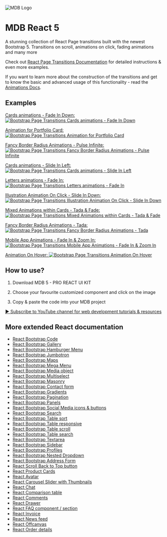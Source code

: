 ![MDB Logo](https://mdbootstrap.com/img/Marketing/general/logo/medium/mdb-react.png)

# MDB React 5


A stunning collection of React Page transitions built with the newest Bootstrap 5. Transitions on scroll, animations on click, fading animations and many more

Check out [React Page Transitions Documentation](https://mdbootstrap.com/docs/react/extended/page-transitions/) for detailed instructions & even more examples.

If you want to learn more about the construction of the transitions and get to know the basic and advanced usage of this functionality - read the [Animations Docs](https://mdbootstrap.com/docs/react/content-styles/animations/).

## Examples

[Cards animations - Fade In Down:
![Bootstrap Page Transitions Cards animations - Fade In Down](https://mdbcdn.b-cdn.net/wp-content/themes/mdbootstrap4/content-gh/en/_mdb5/standard/web/docs/content-styles/animations/examples/assets/3.jpg)](https://mdbootstrap.com/docs/react/extended/page-transitions/#section-1)

[Animation for Portfolio Card:
![Bootstrap Page Transitions Animation for Portfolio Card](https://mdbcdn.b-cdn.net/wp-content/themes/mdbootstrap4/content-gh/en/_mdb5/standard/web/docs/content-styles/animations/examples/assets/4.jpg)](https://mdbootstrap.com/docs/react/extended/page-transitions/#section-2)

[Fancy Border Radius Animations - Pulse Infinite:
![Bootstrap Page Transitions Fancy Border Radius Animations - Pulse Infinite](https://mdbcdn.b-cdn.net/wp-content/themes/mdbootstrap4/content-gh/en/_mdb5/standard/web/docs/content-styles/animations/examples/assets/8.jpg)](https://mdbootstrap.com/docs/react/extended/page-transitions/#section-3)

[Cards animations - Slide In Left:
![Bootstrap Page Transitions Cards animations - Slide In Left](https://mdbcdn.b-cdn.net/wp-content/themes/mdbootstrap4/content-gh/en/_mdb5/standard/web/docs/content-styles/animations/examples/assets/2.jpg)](https://mdbootstrap.com/docs/react/extended/page-transitions/#section-4)

[Letters animations - Fade In:
![Bootstrap Page Transitions Letters animations - Fade In](https://mdbcdn.b-cdn.net/wp-content/themes/mdbootstrap4/content-gh/en/_mdb5/standard/web/docs/content-styles/animations/examples/assets/1.jpg)](https://mdbootstrap.com/docs/react/extended/page-transitions/#section-5)

[Illustration Animation On Click - Slide In Down:
![Bootstrap Page Transitions Illustration Animation On Click - Slide In Down](https://mdbcdn.b-cdn.net/wp-content/themes/mdbootstrap4/content-gh/en/_mdb5/standard/web/docs/content-styles/animations/examples/assets/6.jpg)](https://mdbootstrap.com/docs/react/extended/page-transitions/#section-6)

[Mixed Animations within Cards - Tada & Fade:
![Bootstrap Page Transitions Mixed Animations within Cards - Tada & Fade](https://mdbcdn.b-cdn.net/wp-content/themes/mdbootstrap4/content-gh/en/_mdb5/standard/web/docs/content-styles/animations/examples/assets/5.jpg)](https://mdbootstrap.com/docs/react/extended/page-transitions/#section-7)

[Fancy Border Radius Animations - Tada:
![Bootstrap Page Transitions Fancy Border Radius Animations - Tada](https://mdbcdn.b-cdn.net/wp-content/themes/mdbootstrap4/content-gh/en/_mdb5/standard/web/docs/content-styles/animations/examples/assets/7.jpg)](https://mdbootstrap.com/docs/react/extended/page-transitions/#section-8)

[Mobile App Animations - Fade In & Zoom In:
![Bootstrap Page Transitions Mobile App Animations - Fade In & Zoom In](https://mdbcdn.b-cdn.net/wp-content/themes/mdbootstrap4/content-gh/en/_mdb5/standard/web/docs/content-styles/animations/examples/assets/9.jpg)](https://mdbootstrap.com/docs/react/extended/page-transitions/#section-9)

[Animation On Hover:
![Bootstrap Page Transitions Animation On Hover](https://mdbcdn.b-cdn.net/wp-content/themes/mdbootstrap4/content-gh/en/_mdb5/standard/web/docs/content-styles/animations/examples/assets/10.jpg)](https://mdbootstrap.com/docs/react/extended/page-transitions/#section-10)


## How to use?

1. Download MDB 5 - PRO REACT UI KIT

2. Choose your favourite customized component and click on the image

3. Copy & paste the code into your MDB project

[▶️ Subscribe to YouTube channel for web development tutorials & resources](https://www.youtube.com/MDBootstrap?sub_confirmation=1)


## More extended React documentation
<ul>
<li><a href="https://mdbootstrap.com/docs/react/extended/code/">React Bootstrap Code</a></li>
<li><a href="https://mdbootstrap.com/docs/react/extended/gallery/">React Bootstrap Gallery</a></li>
<li><a href="https://mdbootstrap.com/docs/react/extended/hamburger-menu/">React Bootstrap Hamburger Menu</a></li>
<li><a href="https://mdbootstrap.com/docs/react/extended/jumbotron/">React Bootstrap Jumbotron</a></li>
<li><a href="https://mdbootstrap.com/docs/react/extended/maps/">React Bootstrap Maps</a></li>
<li><a href="https://mdbootstrap.com/docs/react/extended/mega-menu//">React Bootstrap Mega Menu</a></li>
<li><a href="https://mdbootstrap.com/docs/react/extended/media-object/">React Bootstrap Media object</a></li>
<li><a href="https://mdbootstrap.com/docs/react/extended/multiselect/">React Bootstrap Multiselect</a></li>
<li><a href="https://mdbootstrap.com/docs/react/extended/masonry/">React Bootstrap Masonry</a></li>
<li><a href="https://mdbootstrap.com/docs/react/extended/contact/">React Bootstrap Contact form</a></li>
<li><a href="https://mdbootstrap.com/docs/react/extended/gradients/">React Bootstrap Gradients</a></li>
<li><a href="https://mdbootstrap.com/docs/react/extended/pagination/">React Bootstrap Pagination</a></li>
<li><a href="https://mdbootstrap.com/docs/react/extended/panels/">React Bootstrap Panels</a></li>
<li><a href="https://mdbootstrap.com/docs/react/extended/social-media/">React Bootstrap Social Media icons & buttons</a></li>
<li><a href="https://mdbootstrap.com/docs/react/extended/search/">React Bootstrap Search</a></li>
<li><a href="https://mdbootstrap.com/docs/react/extended/table-sort/">React Bootstrap Table sort</a></li>
<li><a href="https://mdbootstrap.com/docs/react/extended/table-responsive/">React Bootstrap Table responsive</a></li>
<li><a href="https://mdbootstrap.com/docs/react/extended/table-scroll/">React Bootstrap Table scroll</a></li>
<li><a href="https://mdbootstrap.com/docs/react/extended/table-search/">React Bootstrap Table search</a></li>
<li><a href="https://mdbootstrap.com/docs/react/extended/textarea/">React Bootstrap Textarea</a></li>
<li><a href="https://mdbootstrap.com/docs/react/extended/sidebar/">React Bootstrap Sidebar</a></li>
<li><a href="https://mdbootstrap.com/docs/react/extended/profiles/">React Bootstrap Profiles</a></li>
<li><a href="https://mdbootstrap.com/docs/react/extended/dropdown-multilevel/">React Bootstrap Nested Dropdown</a></li>
<li><a href="https://mdbootstrap.com/docs/react/extended/bootstrap-address-form/">React Bootstrap Address Form</a></li>
<li><a href="https://mdbootstrap.com/docs/react/extended/back-to-top">React Scroll Back to Top button</a></li>
<li><a href="https://mdbootstrap.com/docs/react/extended/product-cards">React Product Cards</a></li>
<li><a href="https://mdbootstrap.com/docs/react/extended/avatar">React Avatar</a></li>
<li><a href="https://mdbootstrap.com/docs/react/extended/carousel-with-thumbnails">React Carousel Slider with Thumbnails</a></li>
<li><a href="https://mdbootstrap.com/docs/react/extended/chat">React Chat</a></li>
<li><a href="https://mdbootstrap.com/docs/react/extended/comparison-table">React Comparison table</a></li>
<li><a href="https://mdbootstrap.com/docs/react/extended/comments">React Comments</a></li>
<li><a href="https://mdbootstrap.com/docs/react/extended/drawer">React Drawer</a></li>
<li><a href="https://mdbootstrap.com/docs/react/extended/faq">React FAQ component / section</a></li>
<li><a href="https://mdbootstrap.com/docs/react/extended/invoice">React Invoice</a></li>
<li><a href="https://mdbootstrap.com/docs/react/extended/news-feed">React News feed</a></li>
<li><a href="https://mdbootstrap.com/docs/react/extended/offcanvas">React Offcanvas</a></li>
<li><a href="https://mdbootstrap.com/docs/react/extended/order-details">React Order details</a></li>
</ul>

